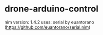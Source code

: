 # drone-arduino-control
nim version: 1.4.2
uses: serial by euantorano (https://github.com/euantorano/serial.nim)

